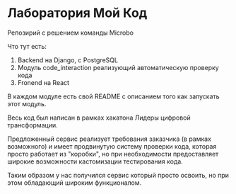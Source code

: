 # Лаборатория Мой Код

Репозирий с решением команды Microbo

Что тут есть:

1. Backend на Django, c PostgreSQL
2. Модуль code_interaction реализующий автоматическую проверку кода
3. Fronend на React

В каждом модуле есть свой README c описанием того как запускать этот модуль.

Весь код был написан в рамках хакатона Лидеры цифровой трансформации.

Предложенный сервис реализует требования заказчика (в рамках возможного) и имеет продвинутую систему проверки кода, которая просто работает из "коробки", но при необходимости предоставляет широкие возможности кастомизации тестирования кода.

Таким образом у нас получился сервис который просто освоить, но при этом обладающий широким функционалом.
